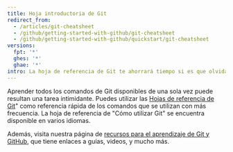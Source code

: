 ```yaml
---
title: Hoja introductoria de Git
redirect_from:
  - /articles/git-cheatsheet
  - /github/getting-started-with-github/git-cheatsheet
  - /github/getting-started-with-github/quickstart/git-cheatsheet
versions:
  fpt: '*'
  ghes: '*'
  ghae: '*'
intro: La hoja de referencia de Git te ahorrará tiempo si es que olvidas un comando o si no quieres utilizar ayuda en el CLI.
---
```


Aprender todos los comandos de Git disponibles de una sola vez puede resultan una tarea intimidante. Puedes utilizar las [Hojas de referencia de Git](https://training.github.com/)" como referencia rápida de los comandos que se utilizan con más frecuencia. La hoja de referencia de "Cómo utilizar Git" se encuentra disponible en varios idiomas.

Además, visita nuestra página de [recursos para el aprendizaje de Git y GitHub](/articles/git-and-github-learning-resources/), que tiene enlaces a guías, videos, y mucho más.
